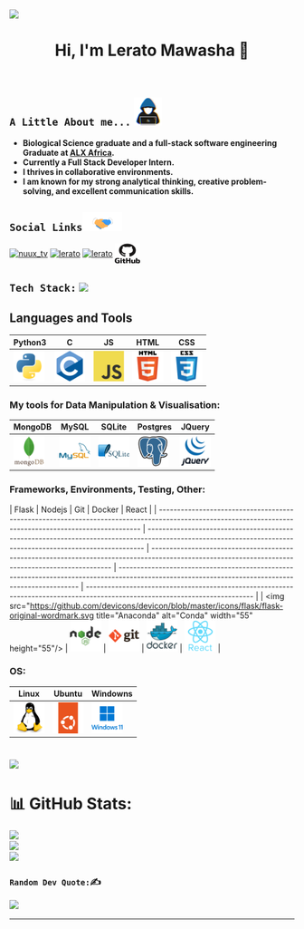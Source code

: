 <img align='center' width='1020' src='https://img.freepik.com/free-vector/teenager-boy-bedroom-interior-computers-desk_107791-2738.jpg?w=826&t=st=1665971325~exp=1665971925~hmac=ec0dfa2d7e5eab170131ade718501cc66f0eeb07495ca493d38c092b518cb8a9'>

<h1 align="center">Hi, I'm Lerato Mawasha 👋</h1>

<!-- <p align="center">
  <a href="https://github.com/DenverCoder1/readme-typing-svg">
    <img src="https://readme-typing-svg.herokuapp.com?font=Time+New+Roman&color=%23C8BE25&size=25&center=true&vCenter=true&width=600&height=100&lines=Software+Engineer;Back-End+Developer">
  </a>
</p> -->

<br>

## <b>`A Little About me...`</b> <picture><img src = "https://github.com/0xAbdulKhalid/0xAbdulKhalid/raw/main/assets/mdImages/about_me.gif" width = 50px></picture>

- **Biological Science graduate and a full-stack software engineering Graduate at [ALX Africa](https://www.alxafrica.com/).**
- **Currently a Full Stack Developer Intern.**
- **I thrives in collaborative environments.**
- **I am known for my strong analytical thinking, creative problem-solving, and excellent communication skills.**

## <b>`Social Links`</b><img src="https://github.com/0xAbdulKhalid/0xAbdulKhalid/raw/main/assets/mdImages/handshake.gif" width ="70">

<!-- [![Github](https://img.shields.io/badge/Github-000000?&style=for-the-badge&logo=github&logoColor=white)](https://github.com/Odarell35)
[![Gmail](https://img.shields.io/badge/gmail-D14836?&style=for-the-badge&logo=gmail&logoColor=white)](mailto:leratomawasha0@gmail.com) -->

<a href="https://x.com/@Ranzo_lerato" target="blank"><img align="center" src="https://raw.githubusercontent.com/rahuldkjain/github-profile-readme-generator/master/src/images/icons/Social/twitter.svg" alt="nuux_tv" height="30" width="40" /></a>
<a href="https://www.linkedin.com/in/lerato-mawasha-28b988197" target="blank"><img align="center" src="https://raw.githubusercontent.com/rahuldkjain/github-profile-readme-generator/master/src/images/icons/Social/linked-in-alt.svg" alt="lerato" height="30" width="40" /></a>
<a href="https://discord.gg/@lerato_mawasha" target="blank"><img align="center" src="https://raw.githubusercontent.com/rahuldkjain/github-profile-readme-generator/master/src/images/icons/Social/discord.svg" alt="lerato" height="30" width="40" /></a>
<a href="https://github.com/Odarell35" target="blank"><img align="center" src="https://github.com/devicons/devicon/blob/master/icons/github/github-original-wordmark.svg" alt="lerato" height="35" width="45" /></a>

## <b> `Tech Stack:` </b><img src="https://media2.giphy.com/media/QssGEmpkyEOhBCb7e1/giphy.gif?cid=ecf05e47a0n3gi1bfqntqmob8g9aid1oyj2wr3ds3mg700bl&rid=giphy.gif" width ="30">

<!--  -->

<!-- Table -->

## Languages and Tools

<div>

| Python3                                                                                                                                           | C                                                                                                                             | JS                                                                                                                                                               | HTML                                                                                                                                                | CSS                                                                                                                                                  |
| ------------------------------------------------------------------------------------------------------------------------------------------------- | ----------------------------------------------------------------------------------------------------------------------------- | ---------------------------------------------------------------------------------------------------------------------------------------------------------------- | --------------------------------------------------------------------------------------------------------------------------------------------------- | ---------------------------------------------------------------------------------------------------------------------------------------------------- |
| <img src="https://github.com/devicons/devicon/blob/master/icons/python/python-original.svg" title="Python"  alt="Python" width="55" height="55"/> | <img src="https://github.com/devicons/devicon/blob/master/icons/c/c-original.svg" title="C"  alt="C" width="55" height="55"/> | <img src="https://github.com/devicons/devicon/blob/master/icons/javascript/javascript-original.svg" title="JavaScript" alt="JavaScript" width="55" height="55"/> | <img src="https://github.com/devicons/devicon/blob/master/icons/html5/html5-original-wordmark.svg" title="html" alt="HTML" width="55" height="55"/> | <img src="https://github.com/devicons/devicon/blob/master/icons/css3/css3-original-wordmark.svg" title="CSS" alt="Solidity" width="55" height="55"/> |

### My tools for Data Manipulation & Visualisation:

| MongoDB                                                                                                                                                      | MySQL                                                                                                                                                     | SQLite                                                                                                                                                  | Postgres                                                                                                                                         | JQuery                                                                                                                                            |
| ------------------------------------------------------------------------------------------------------------------------------------------------------------ | --------------------------------------------------------------------------------------------------------------------------------------------------------- | ------------------------------------------------------------------------------------------------------------------------------------------------------- | ------------------------------------------------------------------------------------------------------------------------------------------------ | ------------------------------------------------------------------------------------------------------------------------------------------------- |
| <img src="https://github.com/devicons/devicon/blob/master/icons/mongodb/mongodb-original-wordmark.svg" title="Anaconda" alt="Conda" width="55" height="55"/> | <img src="https://github.com/devicons/devicon/blob/master/icons/mysql/mysql-original-wordmark.svg" title="Jupiter" alt="Jupiter" width="55" height="55"/> | <img src="https://github.com/devicons/devicon/blob/master/icons/sqlite/sqlite-original-wordmark.svg" title="Spark" alt="Spark" width="55" height="55"/> | <img src="https://github.com/devicons/devicon/blob/master/icons/postgresql/postgresql-original.svg" title="pg" alt="pg" width="55" height="55"/> | <img src="https://github.com/devicons/devicon/blob/master/icons/jquery/jquery-original-wordmark.svg" title="pg" alt="pg" width="55" height="55"/> |

### Frameworks, Environments, Testing, Other:

| Flask |
Nodejs |
Git |
Docker |
React |
| ------------------------------------------------------------------------------------------------------------------------------------------------------- | ----------------------------------------------------------------------------------------------------------------------------------------------------------- | ------------------------------------------------------------------------------------------------------------------------------------------------- | ------------------------------------------------------------------------------------------------------------------------------------------------- | ---------------------------------------------------------------------------------------------------------------------------- |
| <img src="https://github.com/devicons/devicon/blob/master/icons/flask/flask-original-wordmark.svg title="Anaconda" alt="Conda" width="55" height="55"/> | <img src="https://github.com/devicons/devicon/blob/master/icons/nodejs/nodejs-original-wordmark.svg" title="Jupiter" alt="Jupiter" width="55" height="55"/> | <img src="https://github.com/devicons/devicon/blob/master/icons/git/git-original-wordmark.svg" title="Spark" alt="Spark" width="55" height="55"/> | <img src="https://github.com/devicons/devicon/blob/master/icons/docker/docker-original-wordmark.svg" title="pg" alt="pg" width="55" height="55"/> | <img src="https://github.com/devicons/devicon/blob/master/icons/react/react-original-wordmark.svg" title="pg" alt="pg" width="55" height="55"/> |

### OS:

| Linux                                                                                                                                        | Ubuntu                                                                                                                                           | Windowns                                                                                                                                                        |
| -------------------------------------------------------------------------------------------------------------------------------------------- | ------------------------------------------------------------------------------------------------------------------------------------------------ | --------------------------------------------------------------------------------------------------------------------------------------------------------------- |
| <img src="https://github.com/devicons/devicon/blob/master/icons/linux/linux-original.svg" title="Linux" alt="Linux" width="55" height="55"/> | <img src="https://github.com/devicons/devicon/blob/master/icons/ubuntu/ubuntu-original.svg" title="Ubuntu" alt="Ubuntu" width="55" height="55"/> | <img src="https://github.com/devicons/devicon/blob/master/icons/windows11/windows11-original-wordmark.svg" title="Windows" alt="Linux" width="55" height="55"/> |

<!-- end -->

#

![](https://img.freepik.com/free-photo/beautiful-girl-with-laptop-coffee-cup-3d-rendering_1057-44874.jpg?t=st=1718785362~exp=1718788962~hmac=efcbe3e5267d7b2e327b56cb54a791887c2e3f614822d7503a3f2e7f7e75220d&w=500)

# 📊 GitHub Stats:

![](https://github-readme-stats.vercel.app/api?username=Odarell35&theme=prussian&hide_border=false&include_all_commits=true&count_private=false)<br/>
![](https://github-readme-streak-stats.herokuapp.com/?user=Odarell35&theme=prussian&hide_border=false)<br/>
![](https://github-readme-stats.vercel.app/api/top-langs/?username=Odarell35&theme=prussian&hide_border=false&include_all_commits=true&count_private=false&layout=compact)

### <b> `Random Dev Quote:`✍️ </b>

![](https://quotes-github-readme.vercel.app/api?type=horizontal&theme=tokyonight)

---

<!-- Proudly created with GPRM ( https://gprm.itsvg.in ) -->
